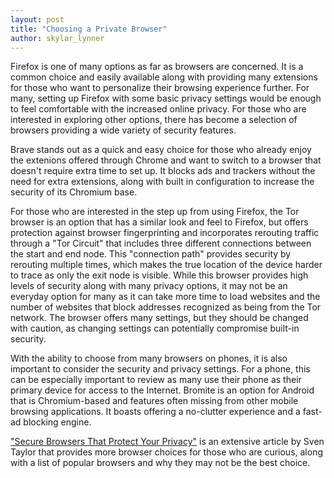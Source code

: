```yaml
---
layout: post
title: "Choosing a Private Browser"
author: skylar_lynner
---
```


Firefox is one of many options as far as browsers are concerned. It is a common choice and easily available along with providing many extensions for those who want to personalize their browsing experience further. For many, setting up Firefox with some basic privacy settings would be enough to feel comfortable with the increased online privacy. For those who are interested in exploring other options, there has become a selection of browsers providing a wide variety of security features.

Brave stands out as a quick and easy choice for those who already enjoy the extenions offered through Chrome and want to switch to a browser that doesn't require extra time to set up. It blocks ads and trackers without the need for extra extensions, along with built in configuration to increase the security of its Chromium base.

For those who are interested in the step up from using Firefox, the Tor browser is an option that has a similar look and feel to Firefox, but offers protection against browser fingerprinting and incorporates rerouting traffic through a "Tor Circuit" that includes three different connections between the start and end node. This "connection path" provides security by rerouting multiple times, which makes the true location of the device harder to trace as only the exit node is visible. While this browser provides high levels of security along with many privacy options, it may not be an everyday option for many as it can take more time to load websites and the number of websites that block addresses recognized as being from the Tor network. The browser offers many settings, but they should be changed with caution, as changing settings can potentially compromise built-in security.

With the ability to choose from many browsers on phones, it is also important to consider the security and privacy settings. For a phone, this can be especially important to review as many use their phone as their primary device for access to the Internet. Bromite is an option for Android that is Chromium-based and features often missing from other mobile browsing applications. It boasts offering a no-clutter experience and a fast-ad blocking engine.

["Secure Browsers That Protect Your Privacy"](https://restoreprivacy.com/browser/secure/) is an extensive article by Sven Taylor that provides more browser choices for those who are curious, along with a list of popular browsers and why they may not be the best choice.
